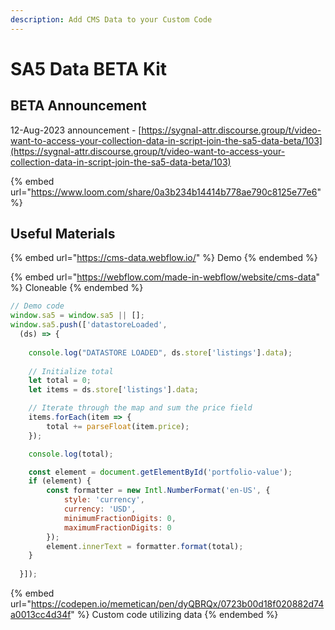```yaml
---
description: Add CMS Data to your Custom Code
---
```


# SA5 Data BETA Kit

## BETA Announcement

12-Aug-2023 announcement - [https://sygnal-attr.discourse.group/t/video-want-to-access-your-collection-data-in-script-join-the-sa5-data-beta/103](https://sygnal-attr.discourse.group/t/video-want-to-access-your-collection-data-in-script-join-the-sa5-data-beta/103)

{% embed url="https://www.loom.com/share/0a3b234b14414b778ae790c8125e77e6" %}

## Useful Materials

{% embed url="https://cms-data.webflow.io/" %}
Demo
{% endembed %}

{% embed url="https://webflow.com/made-in-webflow/website/cms-data" %}
Cloneable
{% endembed %}

```javascript
// Demo code
window.sa5 = window.sa5 || [];
window.sa5.push(['datastoreLoaded', 
  (ds) => {
    
    console.log("DATASTORE LOADED", ds.store['listings'].data); 
    
    // Initialize total
    let total = 0;
    let items = ds.store['listings'].data;

    // Iterate through the map and sum the price field
    items.forEach(item => {
        total += parseFloat(item.price);
    });

    console.log(total);    

    const element = document.getElementById('portfolio-value');
    if (element) {
        const formatter = new Intl.NumberFormat('en-US', {
            style: 'currency',
            currency: 'USD',
            minimumFractionDigits: 0,
            maximumFractionDigits: 0          
        });
        element.innerText = formatter.format(total);
    }
    
  }]); 
```

{% embed url="https://codepen.io/memetican/pen/dyQBRQx/0723b00d18f020882d74a0013cc4d34f" %}
Custom code utilizing data
{% endembed %}



